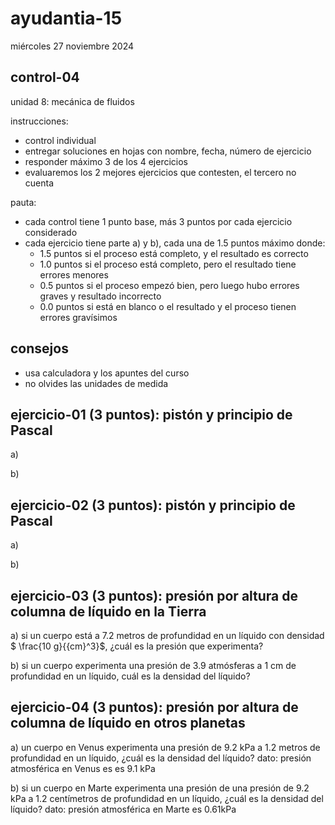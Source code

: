 # ayudantia-15

miércoles 27 noviembre 2024

## control-04

unidad 8: mecánica de fluidos

instrucciones:

- control individual
- entregar soluciones en hojas con nombre, fecha, número de ejercicio
- responder máximo 3 de los 4 ejercicios
- evaluaremos los 2 mejores ejercicios que contesten, el tercero no cuenta

pauta:

- cada control tiene 1 punto base, más 3 puntos por cada ejercicio considerado
- cada ejercicio tiene parte a) y b), cada una de 1.5 puntos máximo donde:
  - 1.5 puntos si el proceso está completo, y el resultado es correcto
  - 1.0 puntos si el proceso está completo, pero el resultado tiene errores menores
  - 0.5 puntos si el proceso empezó bien, pero luego hubo errores graves y resultado incorrecto
  - 0.0 puntos si está en blanco o el resultado y el proceso tienen errores gravísimos

## consejos

- usa calculadora y los apuntes del curso
- no olvides las unidades de medida

## ejercicio-01 (3 puntos): pistón y principio de Pascal

a)

b)

## ejercicio-02 (3 puntos): pistón y principio de Pascal

a)

b)

## ejercicio-03 (3 puntos): presión por altura de columna de líquido en la Tierra

a) si un cuerpo está a 7.2 metros de profundidad en un líquido con densidad $ \frac{10 g}{{cm}^3}$, ¿cuál es la presión que experimenta?

b) si un cuerpo experimenta una presión de 3.9 atmósferas a 1 cm de profundidad en un líquido, cuál es la densidad del líquido?

## ejercicio-04 (3 puntos): presión por altura de columna de líquido en otros planetas

a) un cuerpo en Venus experimenta una presión de 9.2 kPa a 1.2 metros de profundidad en un líquido, ¿cuál es la densidad del líquido? dato: presión atmosférica en Venus es es 9.1 kPa

b) si un cuerpo en Marte experimenta una presión de  una presión de 9.2 kPa a 1.2 centímetros de profundidad en un líquido, ¿cuál es la densidad del líquido? dato: presión atmosférica en Marte es 0.61kPa
